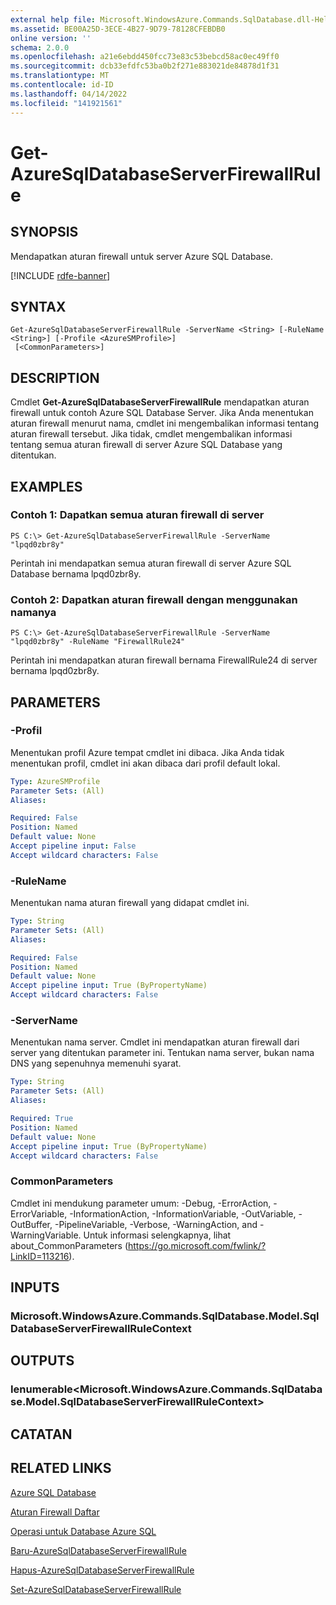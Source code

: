 ```yaml
---
external help file: Microsoft.WindowsAzure.Commands.SqlDatabase.dll-Help.xml
ms.assetid: BE00A25D-3ECE-4B27-9D79-78128CFEBDB0
online version: ''
schema: 2.0.0
ms.openlocfilehash: a21e6ebdd450fcc73e83c53bebcd58ac0ec49ff0
ms.sourcegitcommit: dcb33efdfc53ba0b2f271e883021de84878d1f31
ms.translationtype: MT
ms.contentlocale: id-ID
ms.lasthandoff: 04/14/2022
ms.locfileid: "141921561"
---
```

# Get-AzureSqlDatabaseServerFirewallRule

## SYNOPSIS
Mendapatkan aturan firewall untuk server Azure SQL Database.

[!INCLUDE [rdfe-banner](../../includes/rdfe-banner.md)]

## SYNTAX

```
Get-AzureSqlDatabaseServerFirewallRule -ServerName <String> [-RuleName <String>] [-Profile <AzureSMProfile>]
 [<CommonParameters>]
```

## DESCRIPTION
Cmdlet **Get-AzureSqlDatabaseServerFirewallRule** mendapatkan aturan firewall untuk contoh Azure SQL Database Server.
Jika Anda menentukan aturan firewall menurut nama, cmdlet ini mengembalikan informasi tentang aturan firewall tersebut.
Jika tidak, cmdlet mengembalikan informasi tentang semua aturan firewall di server Azure SQL Database yang ditentukan.

## EXAMPLES

### Contoh 1: Dapatkan semua aturan firewall di server
```
PS C:\> Get-AzureSqlDatabaseServerFirewallRule -ServerName "lpqd0zbr8y"
```

Perintah ini mendapatkan semua aturan firewall di server Azure SQL Database bernama lpqd0zbr8y.

### Contoh 2: Dapatkan aturan firewall dengan menggunakan namanya
```
PS C:\> Get-AzureSqlDatabaseServerFirewallRule -ServerName "lpqd0zbr8y" -RuleName "FirewallRule24"
```

Perintah ini mendapatkan aturan firewall bernama FirewallRule24 di server bernama lpqd0zbr8y.

## PARAMETERS

### -Profil
Menentukan profil Azure tempat cmdlet ini dibaca.
Jika Anda tidak menentukan profil, cmdlet ini akan dibaca dari profil default lokal.

```yaml
Type: AzureSMProfile
Parameter Sets: (All)
Aliases: 

Required: False
Position: Named
Default value: None
Accept pipeline input: False
Accept wildcard characters: False
```

### -RuleName
Menentukan nama aturan firewall yang didapat cmdlet ini.

```yaml
Type: String
Parameter Sets: (All)
Aliases: 

Required: False
Position: Named
Default value: None
Accept pipeline input: True (ByPropertyName)
Accept wildcard characters: False
```

### -ServerName
Menentukan nama server.
Cmdlet ini mendapatkan aturan firewall dari server yang ditentukan parameter ini.
Tentukan nama server, bukan nama DNS yang sepenuhnya memenuhi syarat.

```yaml
Type: String
Parameter Sets: (All)
Aliases: 

Required: True
Position: Named
Default value: None
Accept pipeline input: True (ByPropertyName)
Accept wildcard characters: False
```

### CommonParameters
Cmdlet ini mendukung parameter umum: -Debug, -ErrorAction, -ErrorVariable, -InformationAction, -InformationVariable, -OutVariable, -OutBuffer, -PipelineVariable, -Verbose, -WarningAction, and -WarningVariable. Untuk informasi selengkapnya, lihat about_CommonParameters (https://go.microsoft.com/fwlink/?LinkID=113216).

## INPUTS

### Microsoft.WindowsAzure.Commands.SqlDatabase.Model.SqlDatabaseServerFirewallRuleContext

## OUTPUTS

### Ienumerable\<Microsoft.WindowsAzure.Commands.SqlDatabase.Model.SqlDatabaseServerFirewallRuleContext\>

## CATATAN

## RELATED LINKS

[Azure SQL Database](https://azure.microsoft.com/en-us/services/sql-database/)

[Aturan Firewall Daftar](https://msdn.microsoft.com/en-us/library/azure/dn505715.aspx)

[Operasi untuk Database Azure SQL](https://msdn.microsoft.com/en-us/library/azure/dn505719.aspx)

[Baru-AzureSqlDatabaseServerFirewallRule](./New-AzureSqlDatabaseServerFirewallRule.md)

[Hapus-AzureSqlDatabaseServerFirewallRule](./Remove-AzureSqlDatabaseServerFirewallRule.md)

[Set-AzureSqlDatabaseServerFirewallRule](./Set-AzureSqlDatabaseServerFirewallRule.md)



